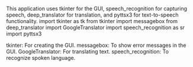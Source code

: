 This application uses tkinter for the GUI, speech_recognition for capturing speech, deep_translator for translation, and pyttsx3 for text-to-speech functionality.
import tkinter as tk
from tkinter import messagebox
from deep_translator import GoogleTranslator
import speech_recognition as sr
import pyttsx3

tkinter: For creating the GUI.
messagebox: To show error messages in the GUI.
GoogleTranslator: For translating text.
speech_recognition: To recognize spoken language.

